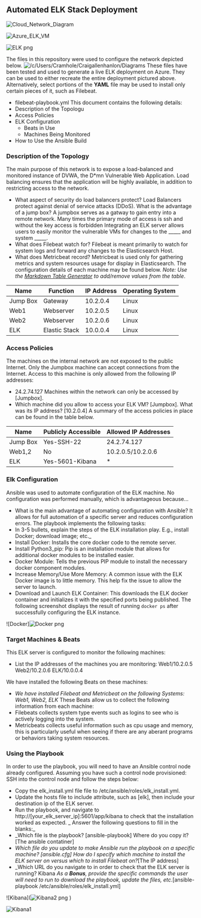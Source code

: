 ## Automated ELK Stack Deployment

![Cloud_Network_Diagram](https://user-images.githubusercontent.com/105895191/170169905-41e083ee-379d-4fa3-abe2-c5ad9c688850.png)

![Azure_ELK_VM](https://user-images.githubusercontent.com/105895191/170377598-99d331de-eae4-4c0a-8673-fa28c62ff749.png)

![ELK png](https://user-images.githubusercontent.com/105895191/170377779-635de1a5-3555-4d09-bfaa-4960e02b366a.png)



The files in this repository were used to configure the network depicted below.
![/c/Users/Cramhole/Craigallenhanlon/Diagrams](Images/diagram_filename.png)
These files have been tested and used to generate a live ELK deployment on Azure. They can be used to either recreate the entire deployment pictured above. Alternatively, select portions of the __YAML__ file may be used to install only certain pieces of it, such as Filebeat.
  - filebeat-playbook.yml
This document contains the following details:
- Description of the Topologu
- Access Policies
- ELK Configuration
  - Beats in Use
  - Machines Being Monitored
- How to Use the Ansible Build
### Description of the Topology
The main purpose of this network is to expose a load-balanced and monitored instance of DVWA, the D*mn Vulnerable Web Application.
Load balancing ensures that the application will be highly available, in addition to restricting access to the network.
-  What aspect of security do load balancers protect? Load Balancers protect against denial of service attacks (DDoS).  What is the advantage of a jump box? A jumpbox serves as a gatway to gain entry into a remote network. Many times the primary mode of access is ssh and without the key access is forbidden
Integrating an ELK server allows users to easily monitor the vulnerable VMs for changes to the _____ and system _____.
-  What does Filebeat watch for? Filebeat is meant primarily to watch for system logs and forward any changes to the Elasticsearch Host.
-  What does Metricbeat record? Metricbeat is used only for gathering metrics and system resources usage for display in Elasticsearch.
The configuration details of each machine may be found below.
_Note: Use the [Markdown Table Generator](http://www.tablesgenerator.com/markdown_tables) to add/remove values from the table_.

| Name     | Function | IP Address | Operating System |
|----------|----------|------------|------------------|
| Jump Box | Gateway  | 10.2.0.4   | Linux            |
| Web1     | Webserver| 10.2.0.5   | Linux                  
| Web2     | Webserver| 10.2.0.6   | Linux            |
| ELK      | Elastic Stack  | 10.0.0.4   | Linux      |
             
### Access Policies
The machines on the internal network are not exposed to the public Internet.
Only the Jumpbox machine can accept connections from the Internet. Access to this machine is only allowed from the following IP addresses:
- 24.2.74.127
Machines within the network can only be accessed by [Jumpbox].
- Which machine did you allow to access your ELK VM? [Jumpbox]. What was its IP address? [10.2.0.4]
A summary of the access policies in place can be found in the table below.

| Name     | Publicly Accessible | Allowed IP Addresses |
|----------|---------------------|----------------------|
| Jump Box | Yes-SSH-22          | 24.2.74.127          |
| Web1,2   | No                  | 10.2.0.5/10.2.0.6    |
| ELK      | Yes-5601-Kibana     |  *                   |

### Elk Configuration
Ansible was used to automate configuration of the ELK machine. No configuration was performed manually, which is advantageous because...
- What is the main advantage of automating configuration with Ansible? It allows for full automation of a specific server and reduces configuration errors.
The playbook implements the following tasks:
- In 3-5 bullets, explain the steps of the ELK installation play. E.g., install Docker; download image; etc._
- Install Docker: Installs the core docker code to the remote server.
- Install Python3_pip: Pip is an installation module that allows for additional docker modules to be installed easier.
- Docker Module: Tells the previous PIP module to install the necessary docker component modules.
- Increase Memory/Use More Memory: A common issue with the ELK Docker image is to little memory. This help fix the issue to allow the server to launch.
- Download and Launch ELK Container: This downloads the ELK docker container and initializes it with the specified ports being published.
The following screenshot displays the result of running `docker ps` after successfully configuring the ELK instance.

![Docker]![Docker png](https://user-images.githubusercontent.com/105895191/170166624-72eec10f-4aa8-411c-8c28-5cc695ab7e7f.png)


### Target Machines & Beats
This ELK server is configured to monitor the following machines:
- List the IP addresses of the machines you are monitoring: Web1/10.2.0.5  Web2/10.2.0.6 ELK/10.0.0.4

We have installed the following Beats on these machines:
- _We have installed Filebeat and Metricbeat on the following Systems: Web1, Web2, ELK_
These Beats allow us to collect the following information from each machine:
- Filebeats collects system type events such as logins to see who is actively logging into the system.
- Metricbeats collects useful information such as cpu usage and memory, this is particularly useful when seeing if there are any aberant programs or behaviors taking system resources.
### Using the Playbook
In order to use the playbook, you will need to have an Ansible control node already configured. Assuming you have such a control node provisioned:
SSH into the control node and follow the steps below:
- Copy the elk_install.yml file file to  /etc/ansible/roles/elk_install.yml.
- Update the hosts file to include attribute, such as [elk], then include your destination ip of the ELK server.
- Run the playbook, and navigate to http://[your_elk_server_ip]:5601/app/kibana to check that the installation worked as expected.
_ Answer the following questions to fill in the blanks:_
- _Which file is the playbook? [ansible-playbook]  Where do you copy it? [The ansible contatiner]
- _Which file do you update to make Ansible run the playbook on a specific machine? [ansible.cfg] How do I specify which machine to install the ELK server on versus which to install Filebeat on?_[The IP address]
- _Which URL do you navigate to in order to check that the ELK server is running? Kibana
_As a **Bonus**, provide the specific commands the user will need to run to download the playbook, update the files, etc._[ansible-playbook /etc/ansible/roles/elk_install.yml]

![Kibana](![Kibana2 png](https://user-images.githubusercontent.com/105895191/170375269-714b2d02-79b7-43af-8fcd-91cba843e69f.png)
)

![Kibana1](https://user-images.githubusercontent.com/105895191/170377914-bc12098d-1959-492e-9c9e-fdfdbce3f100.png)

